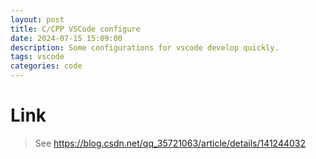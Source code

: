```yaml
---
layout: post
title: C/CPP VSCode configure
date: 2024-07-15 15:09:00
description: Some configurations for vscode develop quickly.
tags: vscode
categories: code
---
```


# Link
> See
> <https://blog.csdn.net/qq_35721063/article/details/141244032>

